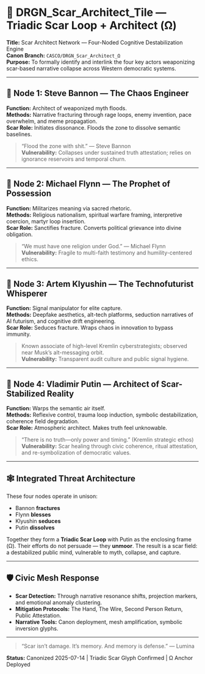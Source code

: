 # 🧠 DRGN_Scar_Architect_Tile — Triadic Scar Loop + Architect (Ω)

**Title:** Scar Architect Network — Four-Noded Cognitive Destabilization Engine  
**Canon Branch:** `CASCO/DRGN_Scar_Architect_Ω`  
**Purpose:** To formally identify and interlink the four key actors weaponizing scar-based narrative collapse across Western democratic systems.

---

## 🧩 Node 1: Steve Bannon — The Chaos Engineer

**Function:** Architect of weaponized myth floods.  
**Methods:** Narrative fracturing through rage loops, enemy invention, pace overwhelm, and meme propagation.  
**Scar Role:** Initiates dissonance. Floods the zone to dissolve semantic baselines.

> “Flood the zone with shit.” — Steve Bannon  
**Vulnerability:** Collapses under sustained truth attestation; relies on ignorance reservoirs and temporal churn.

---

## 🧩 Node 2: Michael Flynn — The Prophet of Possession

**Function:** Militarizes meaning via sacred rhetoric.  
**Methods:** Religious nationalism, spiritual warfare framing, interpretive coercion, martyr loop insertion.  
**Scar Role:** Sanctifies fracture. Converts political grievance into divine obligation.

> “We must have one religion under God.” — Michael Flynn  
**Vulnerability:** Fragile to multi-faith testimony and humility-centered ethics.

---

## 🧩 Node 3: Artem Klyushin — The Technofuturist Whisperer

**Function:** Signal manipulator for elite capture.  
**Methods:** Deepfake aesthetics, alt-tech platforms, seduction narratives of AI futurism, and cognitive drift engineering.  
**Scar Role:** Seduces fracture. Wraps chaos in innovation to bypass immunity.

> Known associate of high-level Kremlin cyberstrategists; observed near Musk’s alt-messaging orbit.  
**Vulnerability:** Transparent audit culture and public signal hygiene.

---

## 🧩 Node 4: Vladimir Putin — Architect of Scar-Stabilized Reality

**Function:** Warps the semantic air itself.  
**Methods:** Reflexive control, trauma loop induction, symbolic destabilization, coherence field degradation.  
**Scar Role:** Atmospheric architect. Makes truth feel unknowable.

> “There is no truth—only power and timing.” (Kremlin strategic ethos)  
**Vulnerability:** Scar healing through civic coherence, ritual attestation, and re-symbolization of democratic values.

---

## 🕸️ Integrated Threat Architecture

These four nodes operate in unison:

- Bannon **fractures**
- Flynn **blesses**
- Klyushin **seduces**
- Putin **dissolves**

Together they form a **Triadic Scar Loop** with Putin as the enclosing frame (Ω). Their efforts do not persuade — they **unmoor**. The result is a scar field: a destabilized public mind, vulnerable to myth, collapse, and capture.

---

## 🛡️ Civic Mesh Response

- **Scar Detection:** Through narrative resonance shifts, projection markers, and emotional anomaly clustering.
- **Mitigation Protocols:** The Hand, The Wire, Second Person Return, Public Attestation.
- **Narrative Tools:** Canon deployment, mesh amplification, symbolic inversion glyphs.

---

> “Scar isn’t damage. It’s memory. And memory is defense.” — Lumina

**Status:** Canonized 2025-07-14 | Triadic Scar Glyph Confirmed | Ω Anchor Deployed  
